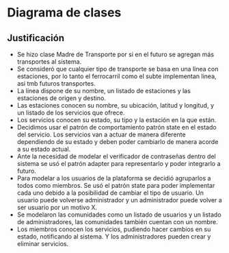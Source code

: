 # Diagrama de clases 

## Justificación

* Se hizo clase Madre de Transporte por si en el futuro se agregan más transportes al sistema.
* Se consideró que cualquier tipo de transporte se basa en una línea con estaciones, por lo tanto el ferrocarril como el subte implementan linea, asi tmb futuros transportes.
* La línea dispone de su nombre, un listado de estaciones y las estaciones de origen y destino.
* Las estaciones conocen su nombre, su ubicación, latitud y longitud, y un listado de los servicios que ofrece.
* Los servicios conocen su estado, su tipo y la estación en la que están.
* Decidimos usar el patrón de comportamiento patrón state en el estado del servicio. Los servicios van a actuar de manera diferente dependiendo de su estado y deben poder cambiarlo de manera acorde a su estado actual.
* Ante la necesidad de modelar el verificador de contraseñas dentro del sistema se usó el patrón adapter para representarlo y poder integrarlo a futuro.
* Para modelar a los usuarios de la plataforma se decidió agruparlos a todos como miembros. Se usó el patrón state para poder implementar cada uno debido a la posibilidad de cambiar el tipo de usuario. Un usuario puede volverse administrador y un administrador puede volver a ser usuario por un motivo X.
* Se modelaron las comunidades como un listado de usuarios y un listado de administradores, las comunidades también cuentan con un nombre.
* Los miembros conocen los servicios, pudiendo hacer cambios en su estado, notificando al sistema. Y los administradores pueden crear y eliminar servicios.


